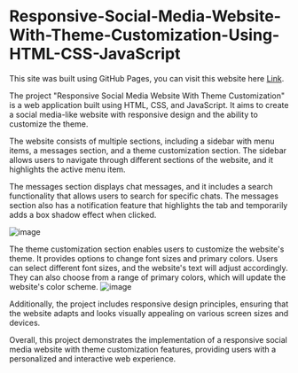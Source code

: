 # Responsive-Social-Media-Website-With-Theme-Customization-Using-HTML-CSS-JavaScript

This site was built using GitHub Pages, you can visit this website here [Link](https://pranav-nani.github.io/Responsive-Social-Media-Website-With-Theme-Customization-Using-HTML-CSS-JavaScript/).


The project "Responsive Social Media Website With Theme Customization" is a web application built using HTML, CSS, and JavaScript. It aims to create a social media-like website with responsive design and the ability to customize the theme.

The website consists of multiple sections, including a sidebar with menu items, a messages section, and a theme customization section. The sidebar allows users to navigate through different sections of the website, and it highlights the active menu item.

The messages section displays chat messages, and it includes a search functionality that allows users to search for specific chats. The messages section also has a notification feature that highlights the tab and temporarily adds a box shadow effect when clicked.

![image](https://github.com/pranav-nani/Responsive-Social-Media-Website-With-Theme-Customization-Using-HTML-CSS-JavaScript/assets/88759848/5a71d0aa-ae56-43ae-bc97-fcfd71f9c4fb)


The theme customization section enables users to customize the website's theme. It provides options to change font sizes and primary colors. Users can select different font sizes, and the website's text will adjust accordingly. They can also choose from a range of primary colors, which will update the website's color scheme.
![image](https://github.com/pranav-nani/Responsive-Social-Media-Website-With-Theme-Customization-Using-HTML-CSS-JavaScript/assets/88759848/281897fd-8854-4ab1-86bd-b9f0f64bfb9e)


Additionally, the project includes responsive design principles, ensuring that the website adapts and looks visually appealing on various screen sizes and devices.

Overall, this project demonstrates the implementation of a responsive social media website with theme customization features, providing users with a personalized and interactive web experience.
